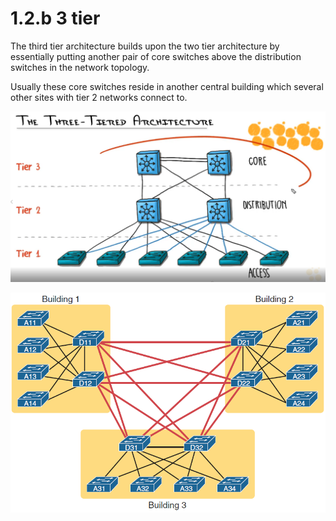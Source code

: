 # 1.2.b 3 tier

The third tier architecture builds upon the two tier architecture by essentially putting another pair of core switches above the distribution switches in the network topology.

Usually these core switches reside in another central building which several other sites with tier 2 networks connect to.

![](../../.gitbook/assets/image%20%2810%29.png)

![](../../.gitbook/assets/image%20%2813%29.png)

